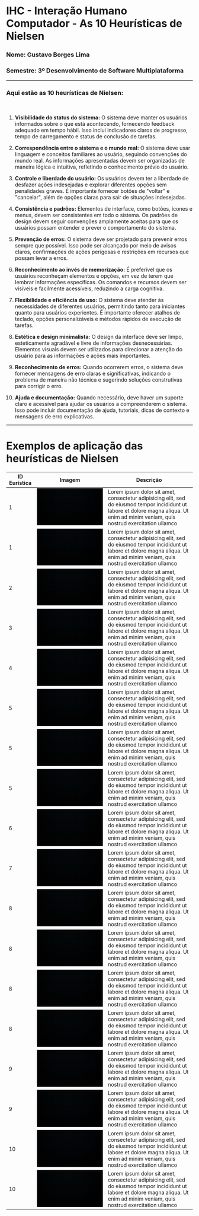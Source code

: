 # IHC - Interação Humano Computador - As 10 Heurísticas de Nielsen
### Nome: Gustavo Borges Lima
### Semestre: 3º Desenvolvimento de Software Multiplataforma

<hr>

### Aqui estão as 10 heurísticas de Nielsen:

<br>

1. **Visibilidade do status do sistema:** O sistema deve manter os usuários informados sobre o que está acontecendo, fornecendo feedback adequado em tempo hábil. Isso inclui indicadores claros de progresso, tempo de carregamento e status de conclusão de tarefas.

2. **Correspondência entre o sistema e o mundo real:** O sistema deve usar linguagem e conceitos familiares ao usuário, seguindo convenções do mundo real. As informações apresentadas devem ser organizadas de maneira lógica e intuitiva, refletindo o conhecimento prévio do usuário.

3. **Controle e liberdade do usuário:** Os usuários devem ter a liberdade de desfazer ações indesejadas e explorar diferentes opções sem penalidades graves. É importante fornecer botões de "voltar" e "cancelar", além de opções claras para sair de situações indesejadas.

4. **Consistência e padrões:** Elementos de interface, como botões, ícones e menus, devem ser consistentes em todo o sistema. Os padrões de design devem seguir convenções amplamente aceitas para que os usuários possam entender e prever o comportamento do sistema.

5. **Prevenção de erros:** O sistema deve ser projetado para prevenir erros sempre que possível. Isso pode ser alcançado por meio de avisos claros, confirmações de ações perigosas e restrições em recursos que possam levar a erros.

6. **Reconhecimento ao invés de memorização:** É preferível que os usuários reconheçam elementos e opções, em vez de terem que lembrar informações específicas. Os comandos e recursos devem ser visíveis e facilmente acessíveis, reduzindo a carga cognitiva.

7. **Flexibilidade e eficiência de uso:** O sistema deve atender às necessidades de diferentes usuários, permitindo tanto para iniciantes quanto para usuários experientes. É importante oferecer atalhos de teclado, opções personalizáveis ​​e métodos rápidos de execução de tarefas.

8. **Estética e design minimalista:** O design da interface deve ser limpo, esteticamente agradável e livre de informações desnecessárias. Elementos visuais devem ser utilizados para direcionar a atenção do usuário para as informações e ações mais importantes.

9. **Reconhecimento de erros:** Quando ocorrerem erros, o sistema deve fornecer mensagens de erro claras e significativas, indicando o problema de maneira não técnica e sugerindo soluções construtivas para corrigir o erro.

10. **Ajuda e documentação:** Quando necessário, deve haver um suporte claro e acessível para ajudar os usuários a compreenderem o sistema. Isso pode incluir documentação de ajuda, tutoriais, dicas de contexto e mensagens de erro explicativas.

<hr>

# Exemplos de aplicação das heurísticas de Nielsen
| ID Eurística | Imagem | Descrição |
|--|--|--|
| 1 | ![](./IMG/BLACK.jpg) | Lorem ipsum dolor sit amet, consectetur adipisicing elit, sed do eiusmod tempor incididunt ut labore et dolore magna aliqua. Ut enim ad minim veniam, quis nostrud exercitation ullamco |
| 1 | ![](./IMG/BLACK.jpg) | Lorem ipsum dolor sit amet, consectetur adipisicing elit, sed do eiusmod tempor incididunt ut labore et dolore magna aliqua. Ut enim ad minim veniam, quis nostrud exercitation ullamco |
| 2 | ![](./IMG/BLACK.jpg) | Lorem ipsum dolor sit amet, consectetur adipisicing elit, sed do eiusmod tempor incididunt ut labore et dolore magna aliqua. Ut enim ad minim veniam, quis nostrud exercitation ullamco |
| 3 | ![](./IMG/BLACK.jpg) | Lorem ipsum dolor sit amet, consectetur adipisicing elit, sed do eiusmod tempor incididunt ut labore et dolore magna aliqua. Ut enim ad minim veniam, quis nostrud exercitation ullamco |
| 4 | ![](./IMG/BLACK.jpg) | Lorem ipsum dolor sit amet, consectetur adipisicing elit, sed do eiusmod tempor incididunt ut labore et dolore magna aliqua. Ut enim ad minim veniam, quis nostrud exercitation ullamco |
| 5 | ![](./IMG/BLACK.jpg) | Lorem ipsum dolor sit amet, consectetur adipisicing elit, sed do eiusmod tempor incididunt ut labore et dolore magna aliqua. Ut enim ad minim veniam, quis nostrud exercitation ullamco |
| 5 | ![](./IMG/BLACK.jpg) | Lorem ipsum dolor sit amet, consectetur adipisicing elit, sed do eiusmod tempor incididunt ut labore et dolore magna aliqua. Ut enim ad minim veniam, quis nostrud exercitation ullamco |
| 5 | ![](./IMG/BLACK.jpg) | Lorem ipsum dolor sit amet, consectetur adipisicing elit, sed do eiusmod tempor incididunt ut labore et dolore magna aliqua. Ut enim ad minim veniam, quis nostrud exercitation ullamco |
| 6 | ![](./IMG/BLACK.jpg) | Lorem ipsum dolor sit amet, consectetur adipisicing elit, sed do eiusmod tempor incididunt ut labore et dolore magna aliqua. Ut enim ad minim veniam, quis nostrud exercitation ullamco |
| 7 | ![](./IMG/BLACK.jpg) | Lorem ipsum dolor sit amet, consectetur adipisicing elit, sed do eiusmod tempor incididunt ut labore et dolore magna aliqua. Ut enim ad minim veniam, quis nostrud exercitation ullamco |
| 8 | ![](./IMG/BLACK.jpg) | Lorem ipsum dolor sit amet, consectetur adipisicing elit, sed do eiusmod tempor incididunt ut labore et dolore magna aliqua. Ut enim ad minim veniam, quis nostrud exercitation ullamco |
| 8 | ![](./IMG/BLACK.jpg) |Lorem ipsum dolor sit amet, consectetur adipisicing elit, sed do eiusmod tempor incididunt ut labore et dolore magna aliqua. Ut enim ad minim veniam, quis nostrud exercitation ullamco |
| 8 | ![](./IMG/BLACK.jpg) | Lorem ipsum dolor sit amet, consectetur adipisicing elit, sed do eiusmod tempor incididunt ut labore et dolore magna aliqua. Ut enim ad minim veniam, quis nostrud exercitation ullamco |
| 8 | ![](./IMG/BLACK.jpg) | Lorem ipsum dolor sit amet, consectetur adipisicing elit, sed do eiusmod tempor incididunt ut labore et dolore magna aliqua. Ut enim ad minim veniam, quis nostrud exercitation ullamco |
| 9 | ![](./IMG/BLACK.jpg) | Lorem ipsum dolor sit amet, consectetur adipisicing elit, sed do eiusmod tempor incididunt ut labore et dolore magna aliqua. Ut enim ad minim veniam, quis nostrud exercitation ullamco |
| 9 | ![](./IMG/BLACK.jpg) | Lorem ipsum dolor sit amet, consectetur adipisicing elit, sed do eiusmod tempor incididunt ut labore et dolore magna aliqua. Ut enim ad minim veniam, quis nostrud exercitation ullamco |
| 10 | ![](./IMG/BLACK.jpg) | Lorem ipsum dolor sit amet, consectetur adipisicing elit, sed do eiusmod tempor incididunt ut labore et dolore magna aliqua. Ut enim ad minim veniam, quis nostrud exercitation ullamco |
| 10 | ![](./IMG/BLACK.jpg) | Lorem ipsum dolor sit amet, consectetur adipisicing elit, sed do eiusmod tempor incididunt ut labore et dolore magna aliqua. Ut enim ad minim veniam, quis nostrud exercitation ullamco |
